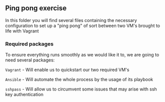 ## Ping pong exercise

In this folder you will find several files containing the necessary configuration to set up a "ping pong" of sort between two VM's brought to life with Vagrant

### Required packages

To ensure everything runs smoothly as we would like it to, we are going to need several packages:

`Vagrant` - Will enable us to quickstart our two required VM's


`Ansible` - Will automate the whole process by the usage of its playbook


`sshpass` - Will allow us to circumvent some issues that may arise with ssh key authentication











